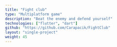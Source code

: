 ```yaml
---
title: "Fight club"
type: "Multiplatform game"
description: "Beat the enemy and defend yourself"
technologies: ["flutter", "dart"]
github: "https://github.com/Carapacik/FightClub"
layout: "single-project"
weight: 45
---
```

